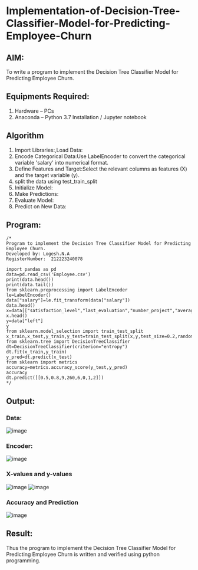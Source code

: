 # Implementation-of-Decision-Tree-Classifier-Model-for-Predicting-Employee-Churn

## AIM:
To write a program to implement the Decision Tree Classifier Model for Predicting Employee Churn.

## Equipments Required:
1. Hardware – PCs
2. Anaconda – Python 3.7 Installation / Jupyter notebook

## Algorithm
1. Import Libraries:,Load Data:
2. Encode Categorical Data:Use LabelEncoder to convert the categorical variable 'salary' into numerical format.
3. Define Features and Target:Select the relevant columns as features (X) and the target variable (y).
4. split the data using test_train_split
5. Initialize Model:
6. Make Predictions:
7. Evaluate Model:
8. Predict on New Data:



## Program:
```
/*
Program to implement the Decision Tree Classifier Model for Predicting Employee Churn.
Developed by: Logesh.N.A
RegisterNumber:  212223240078

import pandas as pd
data=pd.read_csv('Employee.csv')
print(data.head())
print(data.tail())
from sklearn.preprocessing import LabelEncoder
le=LabelEncoder()
data["salary"]=le.fit_transform(data["salary"])
data.head()
x=data[["satisfaction_level","last_evaluation","number_project","average_montly_hours","time_spend_company","Work_accident","promotion_last_5years","salary"]]
x.head()
y=data["left"]
y
from sklearn.model_selection import train_test_split
x_train,x_test,y_train,y_test=train_test_split(x,y,test_size=0.2,random_state=100)
from sklearn.tree import DecisionTreeClassifier
dt=DecisionTreeClassifier(criterion="entropy")
dt.fit(x_train,y_train)
y_pred=dt.predict(x_test)
from sklearn import metrics
accuracy=metrics.accuracy_score(y_test,y_pred)
accuracy
dt.predict([[0.5,0.8,9,260,6,0,1,2]])
*/
```

## Output:
### Data:
![image](https://github.com/Jeshwanthkumarpayyavula/Implementation-of-Decision-Tree-Classifier-Model-for-Predicting-Employee-Churn/assets/145742402/fbee3684-7675-41ee-882a-23a35298abe3)
### Encoder:
![image](https://github.com/Jeshwanthkumarpayyavula/Implementation-of-Decision-Tree-Classifier-Model-for-Predicting-Employee-Churn/assets/145742402/e5b1cfe0-435a-4a40-b537-f81daf2497dc)
### X-values and y-values
![image](https://github.com/Jeshwanthkumarpayyavula/Implementation-of-Decision-Tree-Classifier-Model-for-Predicting-Employee-Churn/assets/145742402/02eb9fc1-8a0f-4e3d-bfea-980444d3e35a)
![image](https://github.com/Jeshwanthkumarpayyavula/Implementation-of-Decision-Tree-Classifier-Model-for-Predicting-Employee-Churn/assets/145742402/b7dbbf0a-176b-42f8-9c05-bae5f811696c)
### Accuracy and Prediction
![image](https://github.com/Jeshwanthkumarpayyavula/Implementation-of-Decision-Tree-Classifier-Model-for-Predicting-Employee-Churn/assets/145742402/bef4cc93-2dd4-47d8-9d9b-bc8f528e1e71)




## Result:
Thus the program to implement the  Decision Tree Classifier Model for Predicting Employee Churn is written and verified using python programming.
